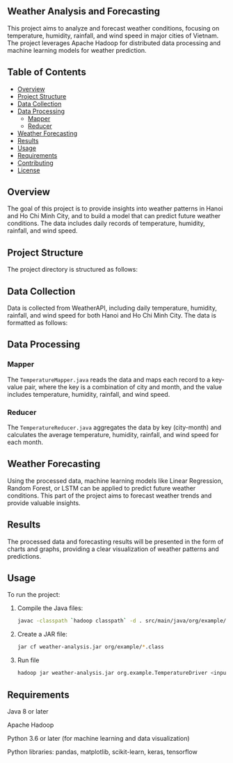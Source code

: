 ## Weather Analysis and Forecasting

This project aims to analyze and forecast weather conditions, focusing on temperature, humidity, rainfall, and wind speed in major cities of Vietnam. The project leverages Apache Hadoop for distributed data processing and machine learning models for weather prediction.

## Table of Contents

- [Overview](#overview)
- [Project Structure](#project-structure)
- [Data Collection](#data-collection)
- [Data Processing](#data-processing)
  - [Mapper](#mapper)
  - [Reducer](#reducer)
- [Weather Forecasting](#weather-forecasting)
- [Results](#results)
- [Usage](#usage)
- [Requirements](#requirements)
- [Contributing](#contributing)
- [License](#license)

## Overview

The goal of this project is to provide insights into weather patterns in Hanoi and Ho Chi Minh City, and to build a model that can predict future weather conditions. The data includes daily records of temperature, humidity, rainfall, and wind speed.

## Project Structure

The project directory is structured as follows:


## Data Collection

Data is collected from WeatherAPI, including daily temperature, humidity, rainfall, and wind speed for both Hanoi and Ho Chi Minh City. The data is formatted as follows:



## Data Processing

### Mapper

The `TemperatureMapper.java` reads the data and maps each record to a key-value pair, where the key is a combination of city and month, and the value includes temperature, humidity, rainfall, and wind speed.

### Reducer

The `TemperatureReducer.java` aggregates the data by key (city-month) and calculates the average temperature, humidity, rainfall, and wind speed for each month.

## Weather Forecasting

Using the processed data, machine learning models like Linear Regression, Random Forest, or LSTM can be applied to predict future weather conditions. This part of the project aims to forecast weather trends and provide valuable insights.

## Results

The processed data and forecasting results will be presented in the form of charts and graphs, providing a clear visualization of weather patterns and predictions.

## Usage

To run the project:

1. Compile the Java files:
   ```sh
   javac -classpath `hadoop classpath` -d . src/main/java/org/example/*.java

2. Create a JAR file:
   ```sh 
   jar cf weather-analysis.jar org/example/*.class
3. Run file
   ```sh 
   hadoop jar weather-analysis.jar org.example.TemperatureDriver <input path> <output path>

## Requirements
Java 8 or later

Apache Hadoop

Python 3.6 or later (for machine learning and data visualization)

Python libraries: pandas, matplotlib, scikit-learn, keras, tensorflow






